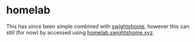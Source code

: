 # homelab
This has since been simple combined with [swightshome](https://swightshome.xyz/Services), however this can still (for now) by accessed using [homelab.swightshome.xyz](https://homelab.swightshome.xyz/).
